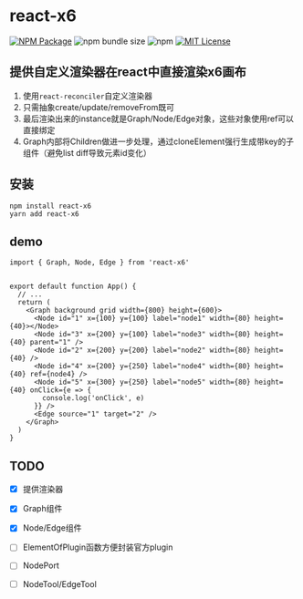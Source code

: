 # react-x6

<a href="https://www.npmjs.com/package/react-x6"><img alt="NPM Package" src="https://img.shields.io/npm/v/react-x6.svg?style=flat-square"></a>
![npm bundle size](https://img.shields.io/bundlephobia/minzip/react-x6?style=flat-square)
![npm](https://img.shields.io/npm/dm/react-x6?style=flat-square)
<a href="/LICENSE"><img src="https://img.shields.io/github/license/lloydzhou/react-x6?style=flat-square" alt="MIT License"></a>

## 提供自定义渲染器在react中直接渲染x6画布

1. 使用`react-reconciler`自定义渲染器
2. 只需抽象create/update/removeFrom既可
3. 最后渲染出来的instance就是Graph/Node/Edge对象，这些对象使用ref可以直接绑定
4. Graph内部将Children做进一步处理，通过cloneElement强行生成带key的子组件（避免list diff导致元素id变化）

## 安装
```
npm install react-x6
yarn add react-x6
```

## demo

```
import { Graph, Node, Edge } from 'react-x6'


export default function App() {
  // ...
  return (
    <Graph background grid width={800} height={600}>
      <Node id="1" x={100} y={100} label="node1" width={80} height={40}></Node>
      <Node id="3" x={200} y={100} label="node3" width={80} height={40} parent="1" />
      <Node id="2" x={200} y={200} label="node2" width={80} height={40} />
      <Node id="4" x={200} y={250} label="node4" width={80} height={40} ref={node4} />
      <Node id="5" x={300} y={250} label="node5" width={80} height={40} onClick={e => {
        console.log('onClick', e)
      }} />
      <Edge source="1" target="2" />
    </Graph>
  )
}
```

## TODO
- [x] 提供渲染器
- [x] Graph组件
- [x] Node/Edge组件
- [ ] ElementOfPlugin函数方便封装官方plugin
- [ ] NodePort
- [ ] NodeTool/EdgeTool

